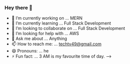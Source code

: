 ### Hey there 👋

- 🔭 I’m currently working on ... MERN
- 🌱 I’m currently learning ... Full Stack Development
- 👯 I’m looking to collaborate on ... Full Stack Development
- 🤔 I’m looking for help with ... AWS
- 💬 Ask me about ... Anything
- 📫 How to reach me: ... techtv49@gmail.com
- 😄 Pronouns: ... he
- ⚡ Fun fact: ... 3 AM is my favourite time of day. 
-->
